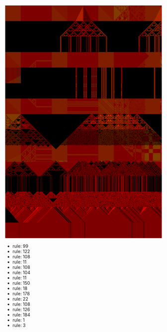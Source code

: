 ![photo](./output.png) 
 * rule: 99
* rule: 122
* rule: 108
* rule: 11
* rule: 108
* rule: 104
* rule: 11
* rule: 150
* rule: 18
* rule: 178
* rule: 22
* rule: 108
* rule: 126
* rule: 184
* rule: 1
* rule: 3
